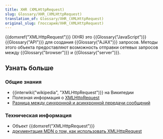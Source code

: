```yaml
---
title: XHR (XMLHttpRequest)
slug: Glossary/XHR_(XMLHttpRequest)
translation_of: Glossary/XHR_(XMLHttpRequest)
original_slug: Глоссарий/XHR_(XMLHttpRequest)
---
```

{{domxref("XMLHttpRequest")}} (XHR) это {{Glossary("JavaScript")}} {{Glossary("API")}} для создания {{Glossary("AJAX")}} запросов. Методы этого объекта предоставляют возможность отправки сетевых запросов между {{Glossary("browser")}} и {{Glossary("server")}}.

## Узнать больше

### Общие знания

- {{interwiki("wikipedia", "XMLHttpRequest")}} на Википедии
- Полезная информация о [XMLHttpRequest](http://peoplesofttutorial.com/difference-between-synchronous-and-asynchronous-messaging/)
- [Разница между синхронной и асинхронной передачи сообщений](https://peoplesofttutorial.com/difference-between-synchronous-and-asynchronous-messaging/)

### Техническая информация

- Объект {{domxref("XMLHttpRequest")}}
- [документация MDN о том, как использовать XMLHttpRequest](/ru/docs/Web/API/XMLHttpRequest/Using_XMLHttpRequest)
